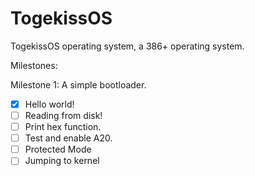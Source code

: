 # TogekissOS
TogekissOS operating system, a 386+ operating system.

Milestones:

Milestone 1: A simple bootloader.

- [x] Hello world!
- [ ] Reading from disk!
- [ ] Print hex function.
- [ ] Test and enable A20.
- [ ] Protected Mode
- [ ] Jumping to kernel
